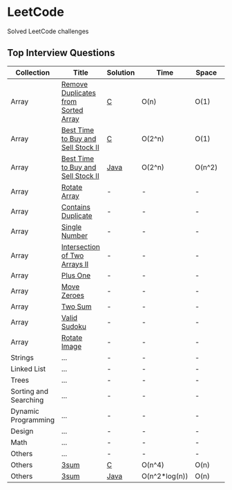 # LeetCode
Solved LeetCode challenges

## Top Interview Questions
| Collection | Title | Solution | Time | Space | Difficulty |
| --- | --- | --- | --- | --- | --- |
| Array | [Remove Duplicates from Sorted Array](https://leetcode.com/explore/interview/card/top-interview-questions-easy/92/array/727/) | [C](https://github.com/rogermiranda1000/LeetCode/tree/master/C/RemoveDuplicatesSorted.c) | O(n) | O(1) | Easy |
| Array | [Best Time to Buy and Sell Stock II](https://leetcode.com/explore/interview/card/top-interview-questions-easy/92/array/564/) | [C](https://github.com/rogermiranda1000/LeetCode/tree/master/C/StockSeller.c) | O(2^n) | O(1) | Easy |
| Array | [Best Time to Buy and Sell Stock II](https://leetcode.com/explore/interview/card/top-interview-questions-easy/92/array/564/) | [Java](https://github.com/rogermiranda1000/LeetCode/tree/master/Java/StockSeller.java) | O(2^n) | O(n^2) | Easy |
| Array | [Rotate Array](https://leetcode.com/explore/interview/card/top-interview-questions-easy/92/array/646/) | - | - | - | Easy |
| Array | [Contains Duplicate](https://leetcode.com/explore/interview/card/top-interview-questions-easy/92/array/578/) | - | - | - | Easy |
| Array | [Single Number](https://leetcode.com/explore/interview/card/top-interview-questions-easy/92/array/549/) | - | - | - | Easy |
| Array | [Intersection of Two Arrays II](https://leetcode.com/explore/interview/card/top-interview-questions-easy/92/array/674/) | - | - | - | Easy |
| Array | [Plus One](https://leetcode.com/explore/interview/card/top-interview-questions-easy/92/array/559/) | - | - | - | Easy |
| Array | [Move Zeroes](https://leetcode.com/explore/interview/card/top-interview-questions-easy/92/array/567/) | - | - | - | Easy |
| Array | [Two Sum](https://leetcode.com/explore/interview/card/top-interview-questions-easy/92/array/546/) | - | - | - | Easy |
| Array | [Valid Sudoku](https://leetcode.com/explore/interview/card/top-interview-questions-easy/92/array/769/) | - | - | - | Easy |
| Array | [Rotate Image](https://leetcode.com/explore/interview/card/top-interview-questions-easy/92/array/770/) | - | - | - | Easy |
| Strings | ... | - | - | - | Easy |
| Linked List | ... | - | - | - | Easy |
| Trees | ... | - | - | - | Easy |
| Sorting and Searching | ... | - | - | - | Easy |
| Dynamic Programming | ... | - | - | - | Easy |
| Design | ... | - | - | - | Easy |
| Math | ... | - | - | - | Easy |
| Others | ... | - | - | - | Easy |
| Others | [3sum](https://leetcode.com/problems/3sum/) | [C](https://github.com/rogermiranda1000/LeetCode/tree/master/C/3sum.c) | O(n^4) | O(n) | Medium |
| Others | [3sum](https://leetcode.com/problems/3sum/) | [Java](https://github.com/rogermiranda1000/LeetCode/tree/master/Java/3sum.c) | O(n^2*log(n)) | O(n) | Medium |